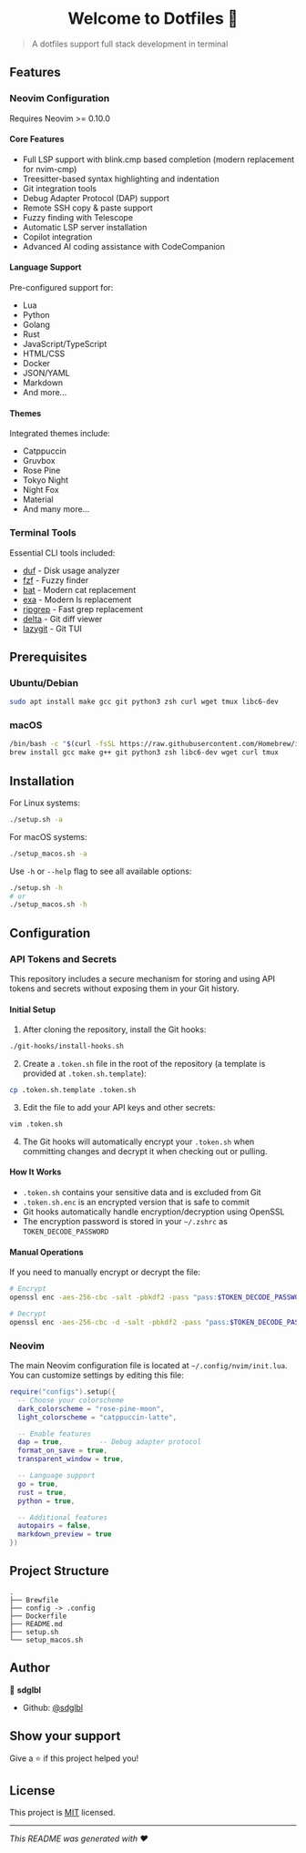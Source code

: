 <h1 align="center">Welcome to Dotfiles 👋</h1>
<p>
</p>

> A dotfiles support full stack development in terminal

## Features

### Neovim Configuration

Requires Neovim >= 0.10.0

#### Core Features

- Full LSP support with blink.cmp based completion (modern replacement for nvim-cmp)
- Treesitter-based syntax highlighting and indentation
- Git integration tools
- Debug Adapter Protocol (DAP) support
- Remote SSH copy & paste support
- Fuzzy finding with Telescope
- Automatic LSP server installation
- Copilot integration
- Advanced AI coding assistance with CodeCompanion

#### Language Support

Pre-configured support for:

- Lua
- Python
- Golang
- Rust
- JavaScript/TypeScript
- HTML/CSS
- Docker
- JSON/YAML
- Markdown
- And more...

#### Themes

Integrated themes include:

- Catppuccin
- Gruvbox
- Rose Pine
- Tokyo Night
- Night Fox
- Material
- And many more...

### Terminal Tools

Essential CLI tools included:

- [duf](https://github.com/muesli/duf) - Disk usage analyzer
- [fzf](https://github.com/junegunn/fzf) - Fuzzy finder
- [bat](https://github.com/sharkdp/bat) - Modern cat replacement
- [exa](https://github.com/ogham/exa) - Modern ls replacement
- [ripgrep](https://github.com/BurntSushi/ripgrep) - Fast grep replacement
- [delta](https://github.com/dandavison/delta) - Git diff viewer
- [lazygit](https://github.com/jesseduffield/lazygit) - Git TUI

## Prerequisites

### Ubuntu/Debian

```bash
sudo apt install make gcc git python3 zsh curl wget tmux libc6-dev
```

### macOS

```bash
/bin/bash -c "$(curl -fsSL https://raw.githubusercontent.com/Homebrew/install/HEAD/install.sh)"
brew install gcc make g++ git python3 zsh libc6-dev wget curl tmux
```

## Installation

For Linux systems:

```sh
./setup.sh -a
```

For macOS systems:

```sh
./setup_macos.sh -a
```

Use `-h` or `--help` flag to see all available options:

```sh
./setup.sh -h
# or
./setup_macos.sh -h
```

## Configuration

### API Tokens and Secrets

This repository includes a secure mechanism for storing and using API tokens and secrets without exposing them in your Git history.

#### Initial Setup

1. After cloning the repository, install the Git hooks:

```bash
./git-hooks/install-hooks.sh
```

2. Create a `.token.sh` file in the root of the repository (a template is provided at `.token.sh.template`):

```bash
cp .token.sh.template .token.sh
```

3. Edit the file to add your API keys and other secrets:

```bash
vim .token.sh
```

4. The Git hooks will automatically encrypt your `.token.sh` when committing changes and decrypt it when checking out or pulling.

#### How It Works

- `.token.sh` contains your sensitive data and is excluded from Git
- `.token.sh.enc` is an encrypted version that is safe to commit
- Git hooks automatically handle encryption/decryption using OpenSSL
- The encryption password is stored in your `~/.zshrc` as `TOKEN_DECODE_PASSWORD`

#### Manual Operations

If you need to manually encrypt or decrypt the file:

```bash
# Encrypt
openssl enc -aes-256-cbc -salt -pbkdf2 -pass "pass:$TOKEN_DECODE_PASSWORD" -in .token.sh -out .token.sh.enc

# Decrypt
openssl enc -aes-256-cbc -d -salt -pbkdf2 -pass "pass:$TOKEN_DECODE_PASSWORD" -in .token.sh.enc -out .token.sh
```

### Neovim

The main Neovim configuration file is located at `~/.config/nvim/init.lua`. You can customize settings by editing this file:

```lua
require("configs").setup({
  -- Choose your colorscheme
  dark_colorscheme = "rose-pine-moon",
  light_colorscheme = "catppuccin-latte",

  -- Enable features
  dap = true,         -- Debug adapter protocol
  format_on_save = true,
  transparent_window = true,

  -- Language support
  go = true,
  rust = true,
  python = true,

  -- Additional features
  autopairs = false,
  markdown_preview = true
})
```

## Project Structure

```
.
├── Brewfile
├── config -> .config
├── Dockerfile
├── README.md
├── setup.sh
└── setup_macos.sh
```

## Author

👤 **sdglbl**

- Github: [@sdglbl](https://github.com/sdglbl)

## Show your support

Give a ⭐️ if this project helped you!

## License

This project is [MIT](LICENSE) licensed.

---

_This README was generated with ❤️_
